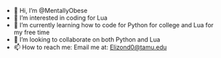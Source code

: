 - 👋 Hi, I’m @MentallyObese
- 👀 I’m interested in coding for Lua
- 🌱 I’m currently learning how to code for Python for college and Lua for my free time
- 💞️ I’m looking to collaborate on both Python and Lua
- 📫 How to reach me: Email me at: Elizond0@tamu.edu

<!---
MentallyObese/MentallyObese is a ✨ special ✨ repository because its `README.md` (this file) appears on your GitHub profile.
You can click the Preview link to take a look at your changes.
--->
